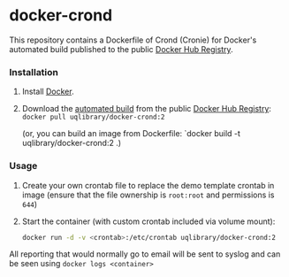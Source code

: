 docker-crond
============

This repository contains a Dockerfile of Crond (Cronie) for Docker's automated build published to the public [Docker Hub Registry](https://registry.hub.docker.com/).

### Installation

1. Install [Docker](https://www.docker.com/).

2. Download the [automated build](https://registry.hub.docker.com/u/uqlibrary/docker-crond/) from the public [Docker Hub Registry](https://registry.hub.docker.com/): 
   `docker pull uqlibrary/docker-crond:2`

   (or, you can build an image from Dockerfile: `docker build -t uqlibrary/docker-crond:2 .)

### Usage

1. Create your own crontab file to replace the demo template crontab in image (ensure that the file ownership is `root:root` and permissions is `644`)

2. Start the container (with custom crontab included via volume mount):

    ```sh
    docker run -d -v <crontab>:/etc/crontab uqlibrary/docker-crond:2
    ```

All reporting that would normally go to email will be sent to syslog and can be seen using `docker logs <container>`
